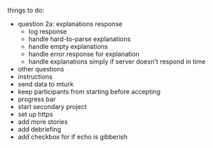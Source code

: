 things to do:

* question 2a: explanations response
	* log response
	* handle hard-to-parse explanations
	* handle empty explanations
	* handle error response for explanation
	* handle explanations simply if server doesn't respond in time
* other questions
* instructions
* send data to mturk
* keep participants from starting before accepting
* progress bar
* start secondary project
* set up https
* add more stories
* add debriefing
* add checkbox for if echo is gibberish